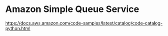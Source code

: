 # Amazon Simple Queue Service

https://docs.aws.amazon.com/code-samples/latest/catalog/code-catalog-python.html


